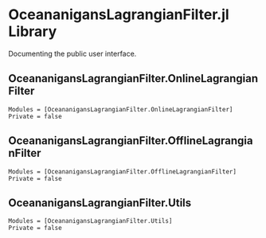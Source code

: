 # OceananigansLagrangianFilter.jl Library

Documenting the public user interface.

## OceananigansLagrangianFilter.OnlineLagrangianFilter

```@autodocs
Modules = [OceananigansLagrangianFilter.OnlineLagrangianFilter]
Private = false
```

## OceananigansLagrangianFilter.OfflineLagrangianFilter

```@autodocs
Modules = [OceananigansLagrangianFilter.OfflineLagrangianFilter]
Private = false
```

## OceananigansLagrangianFilter.Utils

```@autodocs
Modules = [OceananigansLagrangianFilter.Utils]
Private = false
```